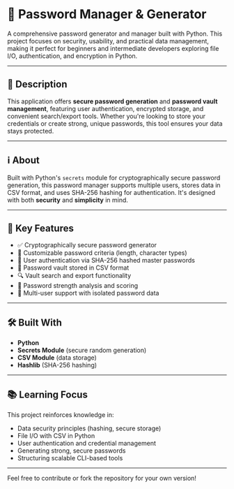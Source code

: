 # 🔐 Password Manager & Generator

A comprehensive password generator and manager built with Python. This project focuses on security, usability, and practical data management, making it perfect for beginners and intermediate developers exploring file I/O, authentication, and encryption in Python.

---

## 📝 Description

This application offers **secure password generation** and **password vault management**, featuring user authentication, encrypted storage, and convenient search/export tools. Whether you're looking to store your credentials or create strong, unique passwords, this tool ensures your data stays protected.

---

## ℹ️ About

Built with Python's `secrets` module for cryptographically secure password generation, this password manager supports multiple users, stores data in CSV format, and uses SHA-256 hashing for authentication. It's designed with both **security** and **simplicity** in mind.

---

## 🔑 Key Features

- ✅ Cryptographically secure password generator  
- 🔧 Customizable password criteria (length, character types)  
- 🔐 User authentication via SHA-256 hashed master passwords  
- 💾 Password vault stored in CSV format  
- 🔍 Vault search and export functionality  
- 🧠 Password strength analysis and scoring  
- 👥 Multi-user support with isolated password data  

---

## 🛠️ Built With

- **Python**
- **Secrets Module** (secure random generation)
- **CSV Module** (data storage)
- **Hashlib** (SHA-256 hashing)

---

## 📚 Learning Focus

This project reinforces knowledge in:

- Data security principles (hashing, secure storage)  
- File I/O with CSV in Python  
- User authentication and credential management  
- Generating strong, secure passwords  
- Structuring scalable CLI-based tools  

---

Feel free to contribute or fork the repository for your own version!  

